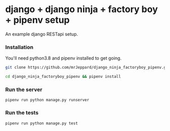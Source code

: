 # django + django ninja + factory boy + pipenv setup
An example django RESTapi setup.

### Installation
You'll need python3.8 and pipenv installed to get going.

```bash
git clone https://github.com/mrJeppard/django_ninja_factoryboy_pipenv.git

cd django_ninja_factoryboy_pipenv && pipenv install
```

### Run the server
`pipenv run python manage.py runserver`

### Run the tests
`pipenv run python manage.py test`



